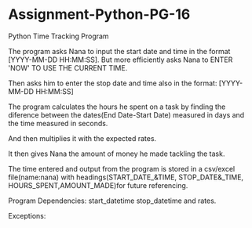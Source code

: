 # Assignment-Python-PG-16
Python Time Tracking Program

The program asks Nana to input the start date and time in the format [YYYY-MM-DD HH:MM:SS]. But more efficiently asks Nana to ENTER 'NOW' TO USE THE CURRENT TIME.

Then asks him to enter the stop date and time also in the format: [YYYY-MM-DD HH:MM:SS]

The program calculates the hours he spent on a task by finding the diference between the dates(End Date-Start Date) measured in days and the time measured in seconds.

And then multiplies it with the expected rates.

It then gives Nana the amount of money he made tackling the task. 

The time entered and output from the program is stored in a csv/excel file(name:nana) with headings(START_DATE_&TIME, STOP_DATE&_TIME, HOURS_SPENT,AMOUNT_MADE)for future referencing.

Program Dependencies: start_datetime stop_datetime and rates.

Exceptions:
